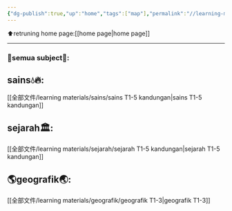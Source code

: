 ```yaml
---
{"dg-publish":true,"up":"home","tags":["map"],"permalink":"//learning-materials/learning-page/","dgPassFrontmatter":true}
---
```


 ⬆retruning home page:[[home page\|home page]]
 
---
### 📓semua subject📓:

## sains💧🔥:
[[全部文件/learning materials/sains/sains T1-5 kandungan\|sains T1-5 kandungan]]

## sejarah🏛:
[[全部文件/learning materials/sejarah/sejarah T1-5 kandungan\|sejarah T1-5 kandungan]]

## 🌎geografik🌏:
[[全部文件/learning materials/geografik/geografik T1-3\|geografik T1-3]]



